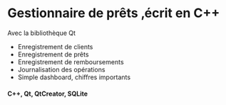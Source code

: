 # Gestionnaire de prêts ‚écrit en C++ 
Avec la bibliothèque Qt

* Enregistrement de clients
* Enregistrement de prêts
* Enregistrement de remboursements
* Journalisation des opérations
* Simple dashboard, chiffres importants

#### C++, Qt, QtCreator, SQLite
